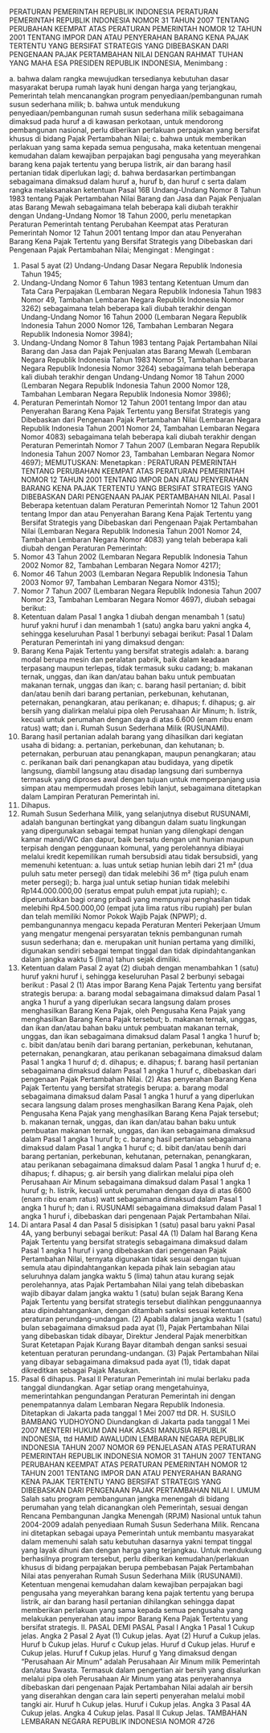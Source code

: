  PERATURAN PEMERINTAH REPUBLIK INDONESIA PERATURAN PEMERINTAH REPUBLIK INDONESIA NOMOR 31 TAHUN 2007 TENTANG PERUBAHAN KEEMPAT ATAS PERATURAN PEMERINTAH NOMOR 12 TAHUN 2001 TENTANG IMPOR DAN ATAU PENYERAHAN BARANG KENA PAJAK TERTENTU YANG BERSIFAT STRATEGIS YANG DIBEBASKAN DARI PENGENAAN PAJAK PERTAMBAHAN NILAI
DENGAN RAHMAT TUHAN YANG MAHA ESA PRESIDEN REPUBLIK INDONESIA,
Menimbang :

a. bahwa dalam rangka mewujudkan tersedianya kebutuhan dasar masyarakat berupa rumah layak huni dengan harga yang terjangkau, Pemerintah telah mencanangkan program penyediaan/pembangunan rumah susun sederhana milik;
b. bahwa untuk mendukung penyediaan/pembangunan rumah susun sederhana milik sebagaimana dimaksud pada huruf a di kawasan perkotaan, untuk mendorong pembangunan nasional, perlu diberikan perlakuan perpajakan yang bersifat khusus di bidang Pajak Pertambahan Nilai;
c. bahwa untuk memberikan perlakuan yang sama kepada semua pengusaha, maka ketentuan mengenai kemudahan dalam kewajiban perpajakan bagi pengusaha yang meyerahkan barang kena pajak tertentu yang berupa listrik, air dan barang hasil pertanian tidak diperlukan lagi;
d. bahwa berdasarkan pertimbangan sebagaimana dimaksud dalam huruf a, huruf b, dan huruf c serta dalam rangka melaksanakan ketentuan Pasal 16B Undang-Undang Nomor 8 Tahun 1983 tentang Pajak Pertambahan Nilai Barang dan Jasa dan Pajak Penjualan atas Barang Mewah sebagaimana telah beberapa kali diubah terakhir dengan Undang-Undang Nomor 18 Tahun 2000, perlu menetapkan Peraturan Pemerintah tentang Perubahan Keempat atas Peraturan Pemerintah Nomor 12 Tahun 2001 tentang Impor dan atau Penyerahan Barang Kena Pajak Tertentu yang Bersifat Strategis yang Dibebaskan dari Pengenaan Pajak Pertambahan Nilai;
Mengingat :
Mengingat :

1. Pasal 5 ayat (2) Undang-Undang Dasar Negara Republik Indonesia Tahun 1945;
2. Undang-Undang Nomor 6 Tahun 1983 tentang Ketentuan Umum dan Tata Cara Perpajakan (Lembaran Negara Republik Indonesia Tahun 1983 Nomor 49, Tambahan Lembaran Negara Republik Indonesia Nomor 3262) sebagaimana telah beberapa kali diubah terakhir dengan Undang-Undang Nomor 16 Tahun 2000 (Lembaran Negara Republik Indonesia Tahun 2000 Nomor 126, Tambahan Lembaran Negara Republik Indonesia Nomor 3984);
3. Undang-Undang Nomor 8 Tahun 1983 tentang Pajak Pertambahan Nilai Barang dan Jasa dan Pajak Penjualan atas Barang Mewah (Lembaran Negara Republik Indonesia Tahun 1983 Nomor 51, Tambahan Lembaran Negara Republik Indonesia Nomor 3264) sebagaimana telah beberapa kali diubah terakhir dengan Undang-Undang Nomor 18 Tahun 2000 (Lembaran Negara Republik Indonesia Tahun 2000 Nomor 128, Tambahan Lembaran Negara Republik Indonesia Nomor 3986);
4. Peraturan Pemerintah Nomor 12 Tahun 2001 tentang Impor dan atau Penyerahan Barang Kena Pajak Tertentu yang Bersifat Strategis yang Dibebaskan dari Pengenaan Pajak Pertambahan Nilai (Lembaran Negara Republik Indonesia Tahun 2001 Nomor 24, Tambahan Lembaran Negara Nomor 4083) sebagaimana telah beberapa kali diubah terakhir dengan Peraturan Pemerintah Nomor 7 Tahun 2007 (Lembaran Negara Republik Indonesia Tahun 2007 Nomor 23, Tambahan Lembaran Negara Nomor 4697);
MEMUTUSKAN:
 Menetapkan : PERATURAN PEMERINTAH TENTANG PERUBAHAN KEEMPAT ATAS PERATURAN PEMERINTAH NOMOR 12 TAHUN 2001 TENTANG IMPOR DAN ATAU PENYERAHAN BARANG KENA PAJAK TERTENTU YANG BERSIFAT STRATEGIS YANG DIBEBASKAN DARI PENGENAAN PAJAK PERTAMBAHAN NILAI.
Pasal I
Beberapa ketentuan dalam Peraturan Pemerintah Nomor 12 Tahun 2001 tentang Impor dan atau Penyerahan Barang Kena Pajak Tertentu yang Bersifat Strategis yang Dibebaskan dari Pengenaan Pajak Pertambahan Nilai (Lembaran Negara Republik Indonesia Tahun 2001 Nomor 24, Tambahan Lembaran Negara Nomor 4083) yang telah beberapa kali diubah dengan Peraturan Pemerintah:
1. Nomor 43 Tahun 2002 (Lembaran Negara Republik Indonesia Tahun 2002 Nomor 82, Tambahan Lembaran Negara Nomor 4217);
2. Nomor 46 Tahun 2003 (Lembaran Negara Republik Indonesia Tahun 2003 Nomor 97, Tambahan Lembaran Negara Nomor 4315);
3. Nomor 7 Tahun 2007 (Lembaran Negara Republik Indonesia Tahun 2007 Nomor 23, Tambahan Lembaran Negara Nomor 4697), diubah sebagai berikut:
1. Ketentuan dalam Pasal 1 angka 1 diubah dengan menambah 1 (satu) huruf yakni huruf i dan menambah 1 (satu) angka baru yakni angka 4, sehingga keseluruhan Pasal 1 berbunyi sebagai berikut:
Pasal 1
Dalam Peraturan Pemerintah ini yang dimaksud dengan:
1. Barang Kena Pajak Tertentu yang bersifat strategis adalah:
a. barang modal berupa mesin dan peralatan pabrik, baik dalam keadaan terpasang maupun terlepas, tidak termasuk suku cadang;
b. makanan ternak, unggas, dan ikan dan/atau bahan baku untuk pembuatan makanan ternak, unggas dan ikan;
c. barang hasil pertanian;
d. bibit dan/atau benih dari barang pertanian, perkebunan, kehutanan, peternakan, penangkaran, atau perikanan;
e. dihapus;
f. dihapus;
g. air bersih yang dialirkan melalui pipa oleh Perusahaan Air Minum;
h. listrik, kecuali untuk perumahan dengan daya di atas 6.600 (enam ribu enam ratus) watt; dan
i. Rumah Susun Sederhana Milik (RUSUNAMI).
2. Barang hasil pertanian adalah barang yang dihasilkan dari kegiatan usaha di bidang:
a. pertanian, perkebunan, dan kehutanan;
b. peternakan, perburuan atau penangkapan, maupun penangkaran; atau
c. perikanan baik dari penangkapan atau budidaya, yang dipetik langsung, diambil langsung atau disadap langsung dari sumbernya termasuk yang diproses awal dengan tujuan untuk memperpanjang usia simpan atau mempermudah proses lebih lanjut, sebagaimana ditetapkan dalam Lampiran Peraturan Pemerintah ini.
3. Dihapus.
4. Rumah Susun Sederhana Milik, yang selanjutnya disebut RUSUNAMI, adalah bangunan bertingkat yang dibangun dalam suatu lingkungan yang dipergunakan sebagai tempat hunian yang dilengkapi dengan kamar mandi/WC dan dapur, baik bersatu dengan unit hunian maupun terpisah dengan penggunaan komunal, yang perolehannya dibiayai melalui kredit kepemilikan rumah bersubsidi atau tidak bersubsidi, yang memenuhi ketentuan:
a. luas untuk setiap hunian lebih dari 21 m² (dua puluh satu meter persegi) dan tidak melebihi 36 m² (tiga puluh enam meter persegi);
b. harga jual untuk setiap hunian tidak melebihi Rp144.000.000,00 (seratus empat puluh empat juta rupiah);
c. diperuntukkan bagi orang pribadi yang mempunyai penghasilan tidak melebihi Rp4.500.000,00 (empat juta lima ratus ribu rupiah) per bulan dan telah memiliki Nomor Pokok Wajib Pajak (NPWP);
d. pembangunannya mengacu kepada Peraturan Menteri Pekerjaan Umum yang mengatur mengenai persyaratan teknis pembangunan rumah susun sederhana; dan
e. merupakan unit hunian pertama yang dimiliki, digunakan sendiri sebagai tempat tinggal dan tidak dipindahtangankan dalam jangka waktu 5 (lima) tahun sejak dimiliki.
2. Ketentuan dalam Pasal 2 ayat (2) diubah dengan menambahkan 1 (satu) huruf yakni huruf i, sehingga keseluruhan Pasal 2 berbunyi sebagai berikut :
Pasal 2
(1) Atas impor Barang Kena Pajak Tertentu yang bersifat strategis berupa:
a. barang modal sebagaimana dimaksud dalam Pasal 1 angka 1 huruf a yang diperlukan secara langsung dalam proses menghasilkan Barang Kena Pajak, oleh Pengusaha Kena Pajak yang menghasilkan Barang Kena Pajak tersebut;
b. makanan ternak, unggas, dan ikan dan/atau bahan baku untuk pembuatan makanan ternak, unggas, dan ikan sebagaimana dimaksud dalam Pasal 1 angka 1 huruf b;
c. bibit dan/atau benih dari barang pertanian, perkebunan, kehutanan, peternakan, penangkaran, atau perikanan sebagaimana dimaksud dalam Pasal 1 angka 1 huruf d;
d. dihapus;
e. dihapus;
f. barang hasil pertanian sebagaimana dimaksud dalam Pasal 1 angka 1 huruf c, dibebaskan dari pengenaan Pajak Pertambahan Nilai.
(2) Atas penyerahan Barang Kena Pajak Tertentu yang bersifat strategis berupa:
a. barang modal sebagaimana dimaksud dalam Pasal 1 angka 1 huruf a yang diperlukan secara langsung dalam proses menghasilkan Barang Kena Pajak, oleh Pengusaha Kena Pajak yang menghasilkan Barang Kena Pajak tersebut;
b. makanan ternak, unggas, dan ikan dan/atau bahan baku untuk pembuatan makanan ternak, unggas, dan ikan sebagaimana dimaksud dalam Pasal 1 angka 1 huruf b;
c. barang hasil pertanian sebagaimana dimaksud dalam Pasal 1 angka 1 huruf c;
d. bibit dan/atau benih dari barang pertanian, perkebunan, kehutanan, peternakan, penangkaran, atau perikanan sebagaimana dimaksud dalam Pasal 1 angka 1 huruf d;
e. dihapus;
f. dihapus;
g. air bersih yang dialirkan melalui pipa oleh Perusahaan Air Minum sebagaimana dimaksud dalam Pasal 1 angka 1 huruf g;
h. listrik, kecuali untuk perumahan dengan daya di atas 6600 (enam ribu enam ratus) watt sebagaimana dimaksud dalam Pasal 1 angka 1 huruf h; dan
i. RUSUNAMI sebagaimana dimaksud dalam Pasal 1 angka 1 huruf i, dibebaskan dari pengenaan Pajak Pertambahan Nilai.
3. Di antara Pasal 4 dan Pasal 5 disisipkan 1 (satu) pasal baru yakni Pasal 4A, yang berbunyi sebagai berikut:
Pasal 4A
(1) Dalam hal Barang Kena Pajak Tertentu yang bersifat strategis sebagaimana dimaksud dalam Pasal 1 angka 1 huruf i yang dibebaskan dari pengenaan Pajak Pertambahan Nilai, ternyata digunakan tidak sesuai dengan tujuan semula atau dipindahtangankan kepada pihak lain sebagian atau seluruhnya dalam jangka waktu 5 (lima) tahun atau kurang sejak perolehannya, atas Pajak Pertambahan Nilai yang telah dibebaskan wajib dibayar dalam jangka waktu 1 (satu) bulan sejak Barang Kena Pajak Tertentu yang bersifat strategis tersebut dialihkan penggunaannya atau dipindahtangankan, dengan ditambah sanksi sesuai ketentuan peraturan perundang-undangan.
(2) Apabila dalam jangka waktu 1 (satu) bulan sebagaimana dimaksud pada ayat (1), Pajak Pertambahan Nilai yang dibebaskan tidak dibayar, Direktur Jenderal Pajak menerbitkan Surat Ketetapan Pajak Kurang Bayar ditambah dengan sanksi sesuai ketentuan peraturan perundang-undangan.
(3) Pajak Pertambahan Nilai yang dibayar sebagaimana dimaksud pada ayat (1), tidak dapat dikreditkan sebagai Pajak Masukan.
4. Pasal 6 dihapus.
Pasal II
Peraturan Pemerintah ini mulai berlaku pada tanggal diundangkan.
Agar setiap orang mengetahuinya, memerintahkan pengundangan Peraturan Pemerintah ini dengan penempatannya dalam Lembaran Negara Republik Indonesia. Ditetapkan di Jakarta pada tanggal 1 Mei 2007 ttd DR. H. SUSILO BAMBANG YUDHOYONO Diundangkan di Jakarta pada tanggal 1 Mei 2007 MENTERI HUKUM DAN HAK ASASI MANUSIA REPUBLIK INDONESIA, ttd HAMID AWALUDIN LEMBARAN NEGARA REPUBLIK INDONESIA TAHUN 2007 NOMOR 69 PENJELASAN ATAS PERATURAN PEMERINTAH REPUBLIK INDONESIA NOMOR 31 TAHUN 2007 TENTANG PERUBAHAN KEEMPAT ATAS PERATURAN PEMERINTAH NOMOR 12 TAHUN 2001 TENTANG IMPOR DAN ATAU PENYERAHAN BARANG KENA PAJAK TERTENTU YANG BERSIFAT STRATEGIS YANG DIBEBASKAN DARI PENGENAAN PAJAK PERTAMBAHAN NILAI I. UMUM Salah satu program pembangunan jangka menengah di bidang perumahan yang telah dicanangkan oleh Pemerintah, sesuai dengan Rencana Pembangunan Jangka Menengah (RPJM) Nasional untuk tahun 2004-2009 adalah penyediaan Rumah Susun Sederhana Milik. Rencana ini ditetapkan sebagai upaya Pemerintah untuk membantu masyarakat dalam memenuhi salah satu kebutuhan dasarnya yakni tempat tinggal yang layak dihuni dan dengan harga yang terjangkau. Untuk mendukung berhasilnya program tersebut, perlu diberikan kemudahan/perlakuan khusus di bidang perpajakan berupa pembebasan Pajak Pertambahan Nilai atas penyerahan Rumah Susun Sederhana Milik (RUSUNAMI). Ketentuan mengenai kemudahan dalam kewajiban perpajakan bagi pengusaha yang meyerahkan barang kena pajak tertentu yang berupa listrik, air dan barang hasil pertanian dihilangkan sehingga dapat memberikan perlakuan yang sama kepada semua pengusaha yang melakukan penyerahan atau impor Barang Kena Pajak Tertentu yang bersifat strategis. II. PASAL DEMI PASAL
Pasal I
Angka 1
Pasal 1
Cukup jelas. Angka 2
Pasal 2
Ayat (1) Cukup jelas. Ayat (2) Huruf a Cukup jelas. Huruf b Cukup jelas. Huruf c Cukup jelas. Huruf d Cukup jelas. Huruf e Cukup jelas. Huruf f Cukup jelas. Huruf g Yang dimaksud dengan “Perusahaan Air Minum” adalah Perusahaan Air Minum milik Pemerintah dan/atau Swasta. Termasuk dalam pengertian air bersih yang disalurkan melalui pipa oleh Perusahaan Air Minum yang atas penyerahannya dibebaskan dari pengenaan Pajak Pertambahan Nilai adalah air bersih yang diserahkan dengan cara lain seperti penyerahan melalui mobil tangki air. Huruf h Cukup jelas. Huruf i Cukup jelas. Angka 3 Pasal 4A Cukup jelas. Angka 4 Cukup jelas.
Pasal II
Cukup Jelas. TAMBAHAN LEMBARAN NEGARA REPUBLIK INDONESIA NOMOR 4726